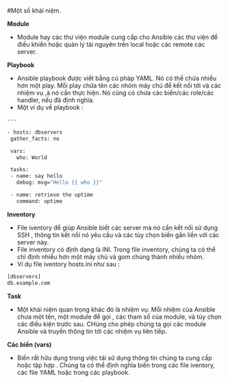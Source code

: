 #Một số khái niệm.

**Module**

- Module hay các thư viện module cung cấp cho Ansible các thư viện để điều khiển hoặc quản lý tài nguyên trên local hoặc các remote các server.

**Playbook**

- Ansible playbook được viết bằng cú pháp YAML. Nó có thể chứa nhiều hơn một play. Mỗi play chứa tên các nhóm máy chủ để kết nối tới và các nhiệm vụ ,à nó cần thực hiện. Nó cũng có chứa các biến/các role/các handler, nếu đã định nghĩa.
- Một ví dụ về playbook :

```sh
---

- hosts: dbservers
 gather_facts: no

 vars:
   who: World

 tasks:
 - name: say hello
   debug: msg="Hello {{ who }}"

 - name: retrieve the uptime
   command: uptime
```

**Inventory**

- File iventory để giúp Ansible biết các server mà nó cần kết nối sử dụng SSH , thông tin kết nối nó yêu cầu và các tùy chọn biến gắn liền với các server này. 
- File inventory có định dạng là INI. Trong file inventory, chúng ta có thể chỉ định nhiều hơn một máy chủ và gom chúng thành nhiều nhóm.
- Ví dụ file iventory hosts.ini như sau :

```sh
[dbservers]
db.example.com
```
**Task**

- Một khái niệm quan trọng khác đó là nhiệm vụ. Mỗi nhiệm của Ansible chưa một tên, một module để gọi , các tham số của module, và tùy chọn các điều kiện trước sau. CHúng cho phép chúng ta gọi các module Ansible và truyền thông tin tới các nhiệm vụ liên tiếp.

**Các biến (vars)**

- Biến rất hữu dụng trong việc tái sử dụng thông tin chúng ta cung cấp hoặc tập hợp . Chúng ta có thể định nghĩa biến trong các file iventory, các file YAML hoặc trong các playbook.